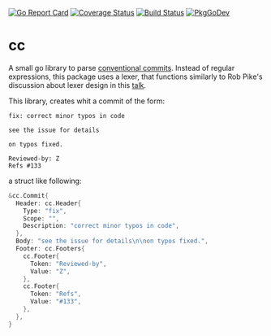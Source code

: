 [![Go Report Card](https://goreportcard.com/badge/github.com/zbindenren/cc)](https://goreportcard.com/report/github.com/zbindenren/cc)
[![Coverage Status](https://coveralls.io/repos/github/zbindenren/cc/badge.svg)](https://coveralls.io/github/zbindenren/cc)
[![Build Status](https://github.com/zbindenren/cc/workflows/build/badge.svg)](https://github.com/zbindenren/cc/actions)
[![PkgGoDev](https://pkg.go.dev/badge/github.com/zbindenren/cc)](https://pkg.go.dev/github.com/zbindenren/cc)

# cc
A small go library to parse [conventional commits](https://www.conventionalcommits.org/en/v1.0.0/). Instead of regular expressions,
this package uses a lexer, that functions similarly to Rob Pike's discussion about lexer design in this [talk](https://www.youtube.com/watch?v=HxaD_trXwRE).

This library, creates whit a commit of the form:

```
fix: correct minor typos in code

see the issue for details

on typos fixed.

Reviewed-by: Z
Refs #133
```

a struct like following:

```go
&cc.Commit{
  Header: cc.Header{
    Type: "fix",
    Scope: "",
    Description: "correct minor typos in code",
  },
  Body: "see the issue for details\n\non typos fixed.",
  Footer: cc.Footers{
    cc.Footer{
      Token: "Reviewed-by",
      Value: "Z",
    },
    cc.Footer{
      Token: "Refs",
      Value: "#133",
    },
  },
}
```
